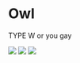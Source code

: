 # Owl
TYPE W or you gay 

<img src="https://tenor.com/view/owl-fedora-cute-gif-7549019.gif">
<img src="https://media.tenor.com/i-stLGsTrZ4AAAAd/owl-hat.gif">
<img src="https://tenor.com/view/hoot-hoot-owl-fly-gif-16878437.gif">
